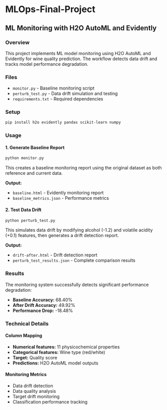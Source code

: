 # MLOps-Final-Project

## ML Monitoring with H2O AutoML and Evidently

### Overview

This project implements ML model monitoring using H2O AutoML and Evidently for wine quality prediction. The workflow detects data drift and tracks model performance degradation.

### Files

- `monitor.py` - Baseline monitoring script
- `perturb_test.py` - Data drift simulation and testing
- `requirements.txt` - Required dependencies

### Setup

```bash
pip install h2o evidently pandas scikit-learn numpy
```

### Usage

#### 1. Generate Baseline Report

```bash
python monitor.py
```

This creates a baseline monitoring report using the original dataset as both reference and current data.

**Output:**
- `baseline.html` - Evidently monitoring report
- `baseline_metrics.json` - Performance metrics

#### 2. Test Data Drift

```bash
python perturb_test.py
```

This simulates data drift by modifying alcohol (-1.2) and volatile acidity (+0.1) features, then generates a drift detection report.

**Output:**
- `drift-after.html` - Drift detection report
- `perturb_test_results.json` - Complete comparison results

### Results

The monitoring system successfully detects significant performance degradation:

- **Baseline Accuracy:** 68.40%
- **After Drift Accuracy:** 49.92%
- **Performance Drop:** -18.48%

### Technical Details

#### Column Mapping
- **Numerical features:** 11 physicochemical properties
- **Categorical features:** Wine type (red/white)
- **Target:** Quality score
- **Predictions:** H2O AutoML model outputs

#### Monitoring Metrics
- Data drift detection
- Data quality analysis
- Target drift monitoring
- Classification performance tracking